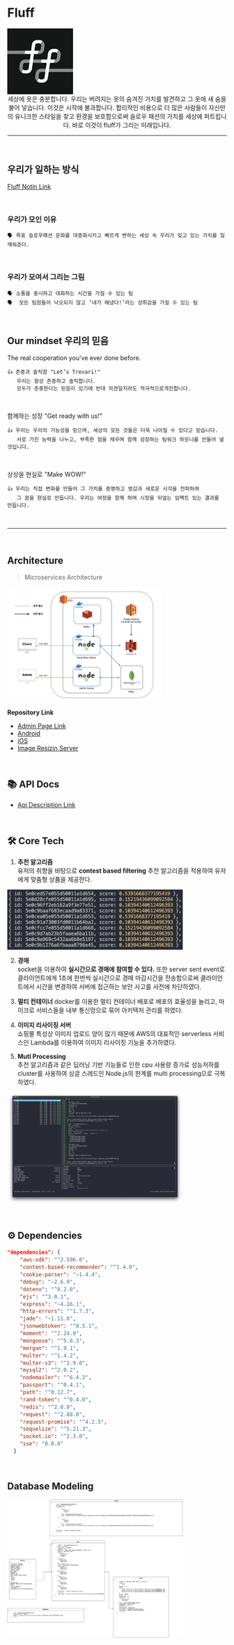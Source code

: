 # Fluff

<div align="center" style="display:flex;">
	<img src="./readmeImg/FluffMainLogo.png" width="30%"/>
</div>

<div align="center">
세상에 옷은 충분합니다. 우리는 버려지는 옷의 숨겨진 가치를 발견하고 그 옷에 새 숨을 불어 넣습니다.
이것은 시작에 불과합니다. 합리적인 비용으로 더 많은 사람들이 자신만의 유니크한 스타일을 찾고 환경을 보호함으로써 슬로우 패션의 가치를 세상에 퍼트립니다.
바로 이것이 fluff가 그리는 미래입니다.
</div>

---

&nbsp;

## 우리가 일하는 방식
[Fluff Notin Link]( https://www.notion.so/74c4e53d65ff4312be05f55a601a8a95)

&nbsp;

### 우리가 모인 이유
```
🗣 목표 슬로우패션 문화를 대중화시키고 빠르게 변하는 세상 속 우리가 잊고 있는 가치를 일깨워준다.
```

&nbsp;

### 우리가 모여서 그리는 그림
```
🗣 소통을 중시하고 대화하는 시간을 가질 수 있는 팀
🗣  모든 팀원들이 낙오되지 않고 ‘내가 해냈다!’라는 성취감을 가질 수 있는 팀
```

&nbsp;

## Our mindset 우리의 믿음 
The real cooperation you've ever done before.
```
👍 존중과 솔직함 "Let’s Trevari!" 
   우리는 항상 존중하고 솔직합니다. 
   모두가 존중한다는 믿음이 있기에 반대 의견일지라도 적극적으로개진합니다.
```
&nbsp;

함께하는 성장 "Get ready with us!"
```
👍 우리는 우리의 가능성을 믿으며, 세상의 모든 것들은 더욱 나아질 수 있다고 믿습니다.
   서로 가진 능력을 나누고, 부족한 점을 채우며 함께 성장하는 팀워크 하모니를 만들어 낼 것입니다.
```
&nbsp;

상상을 현실로 "Make WOW!"
```
👍 우리는 직접 변화를 만들어 그 가치를 증명하고 영감과 새로운 시각을 전파하여
   그 꿈을 현실로 만듭니다. 우리는 여정을 함께 하며 시장을 뒤엎는 임팩트 있는 결과를 만듭니다.
```

&nbsp;

---

&nbsp;
## Architecture
> Microservices Architecture
<div align="center" style="display:flex;">
	<img src="./readmeImg/fluff_architecture.jpeg" width="70%"/>
</div>



**Repository Link**
* [Admin Page Link](https://github.com/Fluff-Project/Fluff_Admin)
* [Android](https://github.com/Fluff-Project/Fluff_Android)
* [iOS](https://github.com/Fluff-Project/Fluff_iOS)
* [Image Resizin Server](https://github.com/Fluff-Project/Fluff_Img_Resizing)

&nbsp;
## 📚 API Docs
* [Api Description Link](https://github.com/Fluff-Project/Fluff_Server/wiki)

&nbsp;

## 🛠 Core Tech
1. **추천 알고리즘**\
유저의 취향을 바탕으로 **contest based filtering** 추천 알고리즘을 적용하여 유저에게 맞춤형 상품을 제공한다.

<div align="center" style="display:flex;">
	<img src="./readmeImg/style_rec.png" width="80%"/>
</div>

2. **경매**\
socket을 이용하여 **실시간으로 경매에 참여할 수 있다.** 또한 server sent event로 클라이언트에게 1초에 한번씩 실시간으로 경매 마감시간을 전송함으로써 클라이언트에서 시간을 변경하여 서버에 접근하는 보안 사고를 사전에 차단하였다.

3. **멀티 컨테이너**
docker를 이용한 멀티 컨테이너 배포로 배포의 효율성을 늘리고, 마이크로 서비스들을 내부 통신망으로 묶어 아키텍처 관리를 하였다.

4. **이미지 리사이징 서버**\
쇼핑몰 특성상 이미지 업로드 양이 많기 때문에 AWS의 대표적인 serverless 서비스인 Lambda를 이용하여 이미지 리사이징 기능을 추가하였다.

5. **Mutl Processing**\
추천 알고리즘과 같은 딥러닝 기반 기능들로 인한 cpu 사용량 증가로 성능저하를 cluster를 사용하여 싱글 스레드인 Node.js의 한계를 multi processing으로 극복하였다.

<div align="center" style="display:flex;">
	<img src="./readmeImg/cluster.png" width="80%"/>
</div>



&nbsp;

## ⚙️ Dependencies
```json
"dependencies": {
    "aws-sdk": "^2.596.0",
    "content-based-recommender": "^1.4.0",
    "cookie-parser": "~1.4.4",
    "debug": "~2.6.9",
    "dotenv": "^8.2.0",
    "ejs": "^3.0.1",
    "express": "~4.16.1",
    "http-errors": "^1.7.3",
    "jade": "~1.11.0",
    "jsonwebtoken": "^8.5.1",
    "moment": "^2.24.0",
    "mongoose": "^5.8.3",
    "morgan": "^1.9.1",
    "multer": "^1.4.2",
    "multer-s3": "^2.9.0",
    "mysql2": "^2.0.2",
    "nodemailer": "^6.4.2",
    "passport": "^0.4.1",
    "path": "^0.12.7",
    "rand-token": "^0.4.0",
    "redis": "^2.8.0",
    "request": "^2.88.0",
    "request-promise": "^4.2.5",
    "sequelize": "^5.21.3",
    "socket.io": "^2.3.0",
    "sse": "0.0.8"
  }
```

&nbsp;

## Database Modeling

<div align="center" style="display:flex;">
	<img src="./readmeImg/MongoDB.jpg" width="80%"/>
</div>

